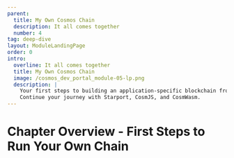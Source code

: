 ```yaml
---
parent:
  title: My Own Cosmos Chain
  description: It all comes together
  number: 4
tag: deep-dive
layout: ModuleLandingPage
order: 0
intro:
  overline: It all comes together
  title: My Own Cosmos Chain
  image: /cosmos_dev_portal_module-05-lp.png
  description: |
    Your first steps to building an application-specific blockchain from scratch. <br/><br/>
    Continue your journey with Starport, CosmJS, and CosmWasm.
---
```


# Chapter Overview - First Steps to Run Your Own Chain
